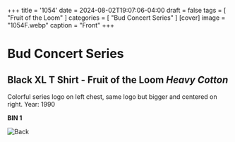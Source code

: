+++
title = '1054'
date = 2024-08-02T19:07:06-04:00
draft = false
tags = [ "Fruit of the Loom" ]
categories = [ "Bud Concert Series" ]
[cover]
image = "1054F.webp"
caption = "Front"
+++
# Bud Concert Series
## Black XL T Shirt - Fruit of the Loom *Heavy Cotton*

Colorful series logo on left chest, same logo but bigger and centered on right. Year: 1990

**BIN 1**

![Back](/1054B.webp)
